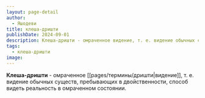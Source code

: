 ```yaml
---
layout: page-detail
author:
  - Яшодеви
title: клеша-дришти
publishDate: 2024-09-01
description: Клеша-дришти - омраченное видение, т. е. видение обычных существ, пребывающих в двойственности, способ видеть реальность в омраченном состоянии.
tags:
  - клеша-дришти
image:
---
```

**Клеша-дришти** - омраченное [[pages/термины/дришти|видение]], т. е. видение обычных существ, пребывающих в двойственности, способ видеть реальность в омраченном состоянии.

